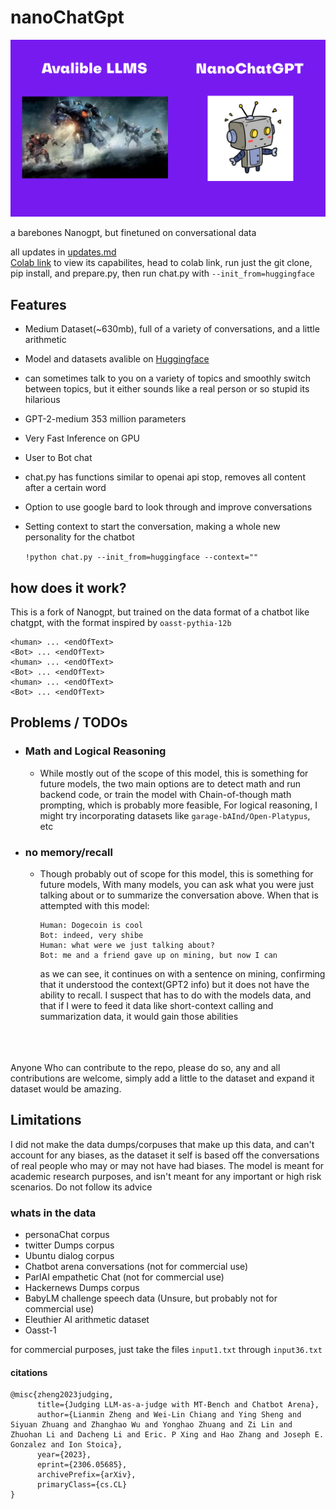 # nanoChatGpt

![nanoChatGPT](https://github.com/VatsaDev/nanoChatGPT/blob/fbe107f9687464a1bea9b052009389f92a96983f/assets/template.png)

a barebones Nanogpt, but finetuned on conversational data 

all updates in [updates.md](updates.md)   
[Colab link]([https://colab.research.google.com/drive/1a2aW5eClKjHVQJp-qtHDz4m6ai4yh49Z?usp=sharing](https://colab.research.google.com/drive/1a2aW5eClKjHVQJp-qtHDz4m6ai4yh49Z?usp=sharing))      
to view its capabilites, head to colab link, run just the git clone, pip install, and prepare.py, then run chat.py with `--init_from=huggingface` 

## Features

 * Medium Dataset(~630mb), full of a variety of conversations, and a little arithmetic
 * Model and datasets avalible on [Huggingface](https://huggingface.co/VatsaDev/ChatGpt-nano/tree/main)
 * can sometimes talk to you on a variety of topics and smoothly switch between topics, but it either sounds like a real person or so stupid its hilarious
 * GPT-2-medium 353 million parameters
 * Very Fast Inference on GPU
 * User to Bot chat
 * chat.py has functions similar to openai api stop, removes all content after a certain word
 * Option to use google bard to look through and improve conversations
 * Setting context to start the conversation, making a whole new personality for the chatbot

   `!python chat.py --init_from=huggingface --context=""`

## how does it work?

This is a fork of Nanogpt, but trained on the data format of a chatbot like chatgpt, with the format inspired by `oasst-pythia-12b` 

```
<human> ... <endOfText>
<Bot> ... <endOfText>
<human> ... <endOfText>
<Bot> ... <endOfText>
<human> ... <endOfText>
<Bot> ... <endOfText>
```

## Problems / TODOs

* ### Math and Logical Reasoning
    
    * While mostly out of the scope of this model, this is something for future models, the two main options are to detect math and run backend code, or train the model with Chain-of-though math prompting, which is probably more feasible, For logical reasoning, I might try incorporating datasets like `garage-bAInd/Open-Platypus`, etc
    
* ### no memory/recall
    
    * Though probably out of scope for this model, this is something for future models, With many models, you can ask what you were just talking about or to summarize the conversation above. When that is attempted with this model:
        
        ```plaintext
        Human: Dogecoin is cool 
        Bot: indeed, very shibe
        Human: what were we just talking about?
        Bot: me and a friend gave up on mining, but now I can
        ```
        
        as we can see, it continues on with a sentence on mining, confirming that it understood the context(GPT2 info) but it does not have the ability to recall. I suspect that has to do with the models data, and that if I were to feed it data like short-context calling and summarization data, it would gain those abilities

      
<br /><br /><br />
Anyone Who can contribute to the repo, please do so, any and all contributions are welcome, simply add a little to the dataset and expand it dataset would be amazing.

## Limitations 

I did not make the data dumps/corpuses that make up this data, and can't account for any biases, as the dataset it self is based off the conversations of real people who may or may not have had biases. The model is meant for academic research purposes, and isn't meant for any important or high risk scenarios. Do not follow its advice

### whats in the data
 - personaChat corpus
 - twitter Dumps corpus
 - Ubuntu dialog corpus
 - Chatbot arena conversations (not for commercial use)
 - ParlAI empathetic Chat (not for commercial use)
 - Hackernews Dumps corpus
 - BabyLM challenge speech data (Unsure, but probably not for commercial use)
 - Eleuthier AI arithmetic dataset
 - Oasst-1

for commercial purposes, just take the files `input1.txt` through `input36.txt`

#### citations
```
@misc{zheng2023judging,
      title={Judging LLM-as-a-judge with MT-Bench and Chatbot Arena}, 
      author={Lianmin Zheng and Wei-Lin Chiang and Ying Sheng and Siyuan Zhuang and Zhanghao Wu and Yonghao Zhuang and Zi Lin and Zhuohan Li and Dacheng Li and Eric. P Xing and Hao Zhang and Joseph E. Gonzalez and Ion Stoica},
      year={2023},
      eprint={2306.05685},
      archivePrefix={arXiv},
      primaryClass={cs.CL}
}
```
